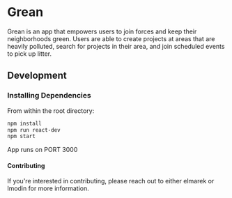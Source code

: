# Grean

Grean is an app that empowers users to join forces and keep their neighborhoods green. Users are able to create projects at areas that are heavily polluted, search for projects in their area, and join scheduled events to pick up litter.

## Development

### Installing Dependencies

From within the root directory:

```sh
npm install
npm run react-dev
npm start
```

App runs on PORT 3000

#### Contributing

If you're interested in contributing, please reach out to either elmarek or lmodin for more information.
